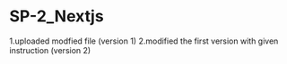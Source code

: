 # SP-2_Nextjs

1.uploaded modfied file (version 1)
2.modified the first version with given instruction (version 2)
